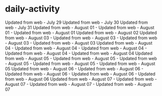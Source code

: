 # daily-activity
Updated from web - July 29
Updated from web - July 30
Updated from web - July 31
Updated from web - August 01 - Updated from web - August 01 - Updated from web - August 01
Updated from web - August 02
Updated from web - August 03 - Updated from web - August 03 - Updated from web - August 03 - Updated from web - August 03
Updated from web - August 04 - Updated from web - August 04 - Updated from web - August 04 - Updated from web - August 04 - Updated from web - August 04
Updated from web - August 05 - Updated from web - August 05 - Updated from web - August 05 - Updated from web - August 05 - Updated from web - August 05
Updated from web - August 06 - Updated from web - August 06 - Updated from web - August 06 - Updated from web - August 06 - Updated from web - August 06
Updated from web - August 07 - Updated from web - August 07 - Updated from web - August 07 - Updated from web - August 07
